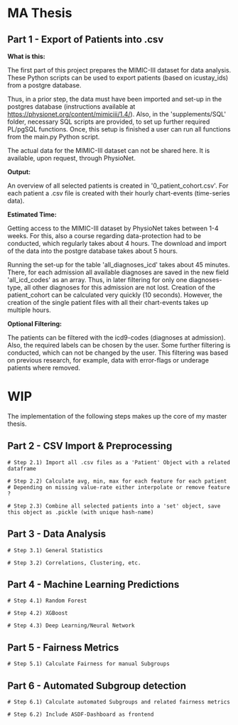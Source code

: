 # MA Thesis
## Part 1 - Export of Patients into .csv
**What is this:**

The first part of this project prepares the MIMIC-III dataset for data analysis. These Python scripts can be used to 
export patients (based on icustay_ids) from a postgre database. 

Thus, in a prior step, the data must have been imported and set-up in the postgres database (instructions available at https://physionet.org/content/mimiciii/1.4/).
Also, in the 'supplements/SQL' folder, necessary SQL scripts are provided, to set up further required PL/pgSQL functions. 
Once, this setup is finished a user can run all functions from the main.py Python script.

The actual data for the MIMIC-III dataset can not be shared here. It is available, upon request, through PhysioNet.

**Output:**

An overview of all selected patients is created in '0_patient_cohort.csv'. For each patient a .csv file is created
with their hourly chart-events (time-series data). 

**Estimated Time:** 

Getting access to the MIMIC-III dataset by PhysioNet takes between 1-4 weeks. 
For this, also a course regarding data-protection had to be conducted, which regularly takes about 4 hours.
The download and import of the data into the postgre database takes about 5 hours.

Running the set-up for the table 'all_diagnoses_icd' takes about 45 minutes.
There, for each admission all available diagnoses are saved in the new field 'all_icd_codes' as an array. 
Thus, in later filtering for only one diagnoses-type, all other diagnoses for this admission are not lost.
Creation of the patient_cohort can be calculated very quickly (10 seconds). However, the creation of the single patient files with 
all their chart-events takes up multiple hours. 

**Optional Filtering:** 

The patients can be filtered with the icd9-codes (diagnoses at admission). 
Also, the required labels can be chosen by the user. Some further filtering is conducted, which can not be changed by the user. This filtering was based on previous research,
for example, data with error-flags or underage patients where removed.

# WIP

The implementation of the following steps makes up the core of my master thesis.

## Part 2 - CSV Import & Preprocessing
    # Step 2.1) Import all .csv files as a 'Patient' Object with a related dataframe

    # Step 2.2) Calculate avg, min, max for each feature for each patient
    # Depending on missing value-rate either interpolate or remove feature ?

    # Step 2.3) Combine all selected patients into a 'set' object, save this object as .pickle (with unique hash-name)
## Part 3 - Data Analysis
    # Step 3.1) General Statistics

    # Step 3.2) Correlations, Clustering, etc.


## Part 4 - Machine Learning Predictions
    # Step 4.1) Random Forest

    # Step 4.2) XGBoost

    # Step 4.3) Deep Learning/Neural Network


## Part 5 - Fairness Metrics
    # Step 5.1) Calculate Fairness for manual Subgroups


## Part 6 - Automated Subgroup detection
    # Step 6.1) Calculate automated Subgroups and related fairness metrics

    # Step 6.2) Include ASDF-Dashboard as frontend